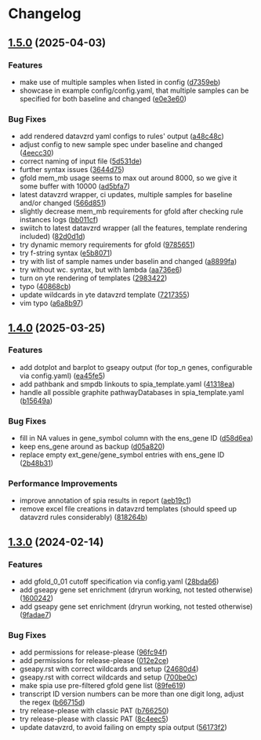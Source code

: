 # Changelog

## [1.5.0](https://github.com/dlaehnemann/rna-seq-conservative-fold-change-without-replicates/compare/v1.4.0...v1.5.0) (2025-04-03)


### Features

* make use of multiple samples when listed in config ([d7359eb](https://github.com/dlaehnemann/rna-seq-conservative-fold-change-without-replicates/commit/d7359ebc216dc37c29c8f0ced3ee752644efd825))
* showcase in example config/config.yaml, that multiple samples can be specified for both baseline and changed ([e0e3e60](https://github.com/dlaehnemann/rna-seq-conservative-fold-change-without-replicates/commit/e0e3e6091849853ae31c5785cf03ee20b9be583a))


### Bug Fixes

* add rendered datavzrd yaml configs to rules' output ([a48c48c](https://github.com/dlaehnemann/rna-seq-conservative-fold-change-without-replicates/commit/a48c48cc1d869974185fecc4c98335f71ecc70f8))
* adjust config to new sample spec under baseline and changed ([4eecc30](https://github.com/dlaehnemann/rna-seq-conservative-fold-change-without-replicates/commit/4eecc306a0d354d01bd1f45391a482f68ddfc6c2))
* correct naming of input file ([5d531de](https://github.com/dlaehnemann/rna-seq-conservative-fold-change-without-replicates/commit/5d531de99f5e91c59df6c25c536133b12a391f4e))
* further syntax issues ([3644d75](https://github.com/dlaehnemann/rna-seq-conservative-fold-change-without-replicates/commit/3644d75384fc7a3a39c979d1003d023c9292fb29))
* gfold mem_mb usage seems to max out around 8000, so we give it some buffer with 10000 ([ad5bfa7](https://github.com/dlaehnemann/rna-seq-conservative-fold-change-without-replicates/commit/ad5bfa7f1052760e48224fab8c92448f19b7ef2c))
* latest datavzrd wrapper, ci updates, multiple samples for baseline and/or changed ([566d851](https://github.com/dlaehnemann/rna-seq-conservative-fold-change-without-replicates/commit/566d851a00cb23572b9320d3aae7b42ed8c12d6d))
* slightly decrease mem_mb requirements for gfold after checking rule instances logs ([bb011cf](https://github.com/dlaehnemann/rna-seq-conservative-fold-change-without-replicates/commit/bb011cf6273eb498786b4c78bfe5fa156bfb36d5))
* swiitch to latest datavzrd wrapper (all the features, template rendering included) ([82d0d1d](https://github.com/dlaehnemann/rna-seq-conservative-fold-change-without-replicates/commit/82d0d1de25fe749590da5402c605bd87dfc7ac56))
* try dynamic memory requirements for gfold ([9785651](https://github.com/dlaehnemann/rna-seq-conservative-fold-change-without-replicates/commit/978565108a75119005f0ba3547cf3520e1d5aa64))
* try f-string syntax ([e5b8071](https://github.com/dlaehnemann/rna-seq-conservative-fold-change-without-replicates/commit/e5b8071bf64c810b7b0a8633300773b85daf219f))
* try with list of sample names under baselin and changed ([a8899fa](https://github.com/dlaehnemann/rna-seq-conservative-fold-change-without-replicates/commit/a8899faf67efd13dd8125eb8d1dae973fe9b9545))
* try without wc. syntax, but with lambda ([aa736e6](https://github.com/dlaehnemann/rna-seq-conservative-fold-change-without-replicates/commit/aa736e6627ff84f9eb61228e89e19abf7a1fe232))
* turn on yte rendering of templates ([2983422](https://github.com/dlaehnemann/rna-seq-conservative-fold-change-without-replicates/commit/298342245a7890427e05019caac8381e8f06f521))
* typo ([40868cb](https://github.com/dlaehnemann/rna-seq-conservative-fold-change-without-replicates/commit/40868cbf5fc656a6f5118426a1f0b53b99949070))
* update wildcards in yte datavzrd template ([7217355](https://github.com/dlaehnemann/rna-seq-conservative-fold-change-without-replicates/commit/7217355035c8ccf976d2ab573514bc2e8548f34d))
* vim typo ([a6a8b97](https://github.com/dlaehnemann/rna-seq-conservative-fold-change-without-replicates/commit/a6a8b9713c7c974c4aa9a65075f7261aa648fdcc))

## [1.4.0](https://github.com/dlaehnemann/rna-seq-conservative-fold-change-without-replicates/compare/v1.3.0...v1.4.0) (2025-03-25)


### Features

* add dotplot and barplot to gseapy output (for top_n genes, configurable via config.yaml) ([ea45fe5](https://github.com/dlaehnemann/rna-seq-conservative-fold-change-without-replicates/commit/ea45fe5cc71a048a98a3a5cc8b37f147935c2487))
* add pathbank and smpdb linkouts to spia_template.yaml ([41318ea](https://github.com/dlaehnemann/rna-seq-conservative-fold-change-without-replicates/commit/41318ea59505fcb90d7e1738bb60eba0f4dcc5be))
* handle all possible graphite pathwayDatabases in spia_template.yaml ([b15649a](https://github.com/dlaehnemann/rna-seq-conservative-fold-change-without-replicates/commit/b15649ad16d07fb18a62a3e11594c6d6e3d9776d))


### Bug Fixes

* fill in NA values in gene_symbol column with the ens_gene ID ([d58d6ea](https://github.com/dlaehnemann/rna-seq-conservative-fold-change-without-replicates/commit/d58d6ea7dc1aab594df736224ddd284dde245f71))
* keep ens_gene around as backup ([d05a820](https://github.com/dlaehnemann/rna-seq-conservative-fold-change-without-replicates/commit/d05a82010689abf6a4d06225dbceb5ae2a5ba07d))
* replace empty ext_gene/gene_symbol entries with ens_gene ID ([2b48b31](https://github.com/dlaehnemann/rna-seq-conservative-fold-change-without-replicates/commit/2b48b3151daf3404ae9cd54317306ec779c4db8c))


### Performance Improvements

* improve annotation of spia results in report ([aeb19c1](https://github.com/dlaehnemann/rna-seq-conservative-fold-change-without-replicates/commit/aeb19c1d313a2c45f32797d33ab39a317f36b897))
* remove excel file creations in datavzrd templates (should speed up datavzrd rules considerably) ([818264b](https://github.com/dlaehnemann/rna-seq-conservative-fold-change-without-replicates/commit/818264b46074c2ae035df6676257ac0247ef96e6))

## [1.3.0](https://github.com/dlaehnemann/rna-seq-conservative-fold-change-without-replicates/compare/v1.2.0...v1.3.0) (2024-02-14)


### Features

* add gfold_0_01 cutoff specification via config.yaml ([28bda66](https://github.com/dlaehnemann/rna-seq-conservative-fold-change-without-replicates/commit/28bda6604ce53fd10395c24cbd059460aacaebad))
* add gseapy gene set enrichment (dryrun working, not tested otherwise) ([1600242](https://github.com/dlaehnemann/rna-seq-conservative-fold-change-without-replicates/commit/16002427322631445fceca7ab6c6eb24db8087ec))
* add gseapy gene set enrichment (dryrun working, not tested otherwise) ([9fadae7](https://github.com/dlaehnemann/rna-seq-conservative-fold-change-without-replicates/commit/9fadae7b0737355830a23fa99af705bd039d15f0))


### Bug Fixes

* add permissions for release-please ([96fc94f](https://github.com/dlaehnemann/rna-seq-conservative-fold-change-without-replicates/commit/96fc94f2adf53b562b3c14ba8ba912b5c7b493e6))
* add permissions for release-please ([012e2ce](https://github.com/dlaehnemann/rna-seq-conservative-fold-change-without-replicates/commit/012e2ce748cb64a0f72e44df0256da4abeb4ded8))
* gseapy.rst with correct wildcards and setup ([24680d4](https://github.com/dlaehnemann/rna-seq-conservative-fold-change-without-replicates/commit/24680d408694c6f3ad2f6050d222981dde65017c))
* gseapy.rst with correct wildcards and setup ([700be0c](https://github.com/dlaehnemann/rna-seq-conservative-fold-change-without-replicates/commit/700be0cf09b740677582a3fde0f91b60f5b0278a))
* make spia use pre-filtered gfold gene list ([89fe619](https://github.com/dlaehnemann/rna-seq-conservative-fold-change-without-replicates/commit/89fe619541120959a23dc5cf53f6430480adbc0c))
* transcript ID version numbers can be more than one digit long, adjust the regex ([b66715d](https://github.com/dlaehnemann/rna-seq-conservative-fold-change-without-replicates/commit/b66715dfd40e6fdbb95cec9a873e39f92495b604))
* try release-please with classic PAT ([b766250](https://github.com/dlaehnemann/rna-seq-conservative-fold-change-without-replicates/commit/b76625096f9b85925fb7e6004977e0a37e9723a8))
* try release-please with classic PAT ([8c4eec5](https://github.com/dlaehnemann/rna-seq-conservative-fold-change-without-replicates/commit/8c4eec5bc6d81e2fa79f178d755cdc4d3de1cc56))
* update datavzrd, to avoid failing on empty spia output ([56173f2](https://github.com/dlaehnemann/rna-seq-conservative-fold-change-without-replicates/commit/56173f2c5e82407405a965aa9d3a98d3c7cc8673))
